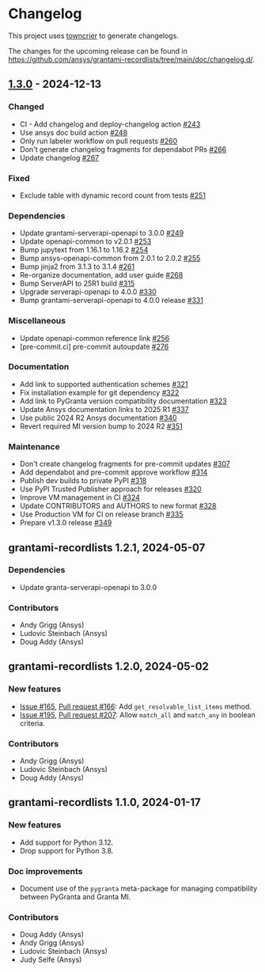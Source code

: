 # Changelog

This project uses [towncrier](https://towncrier.readthedocs.io/) to generate changelogs.

The changes for the upcoming release can be found in
<https://github.com/ansys/grantami-recordlists/tree/main/doc/changelog.d/>.


## [1.3.0](https://github.com/ansys/grantami-recordlists/releases/tag/v1.3.0) - 2024-12-13


### Changed

- CI - Add changelog and deploy-changelog action [#243](https://github.com/ansys/grantami-recordlists/pull/243)
- Use ansys doc build action [#248](https://github.com/ansys/grantami-recordlists/pull/248)
- Only run labeler workflow on pull requests [#260](https://github.com/ansys/grantami-recordlists/pull/260)
- Don't generate changelog fragments for dependabot PRs [#266](https://github.com/ansys/grantami-recordlists/pull/266)
- Update changelog [#267](https://github.com/ansys/grantami-recordlists/pull/267)


### Fixed

- Exclude table with dynamic record count from tests [#251](https://github.com/ansys/grantami-recordlists/pull/251)


### Dependencies

- Update grantami-serverapi-openapi to 3.0.0 [#249](https://github.com/ansys/grantami-recordlists/pull/249)
- Update openapi-common to v2.0.1 [#253](https://github.com/ansys/grantami-recordlists/pull/253)
- Bump jupytext from 1.16.1 to 1.16.2 [#254](https://github.com/ansys/grantami-recordlists/pull/254)
- Bump ansys-openapi-common from 2.0.1 to 2.0.2 [#255](https://github.com/ansys/grantami-recordlists/pull/255)
- Bump jinja2 from 3.1.3 to 3.1.4 [#261](https://github.com/ansys/grantami-recordlists/pull/261)
- Re-organize documentation, add user guide [#268](https://github.com/ansys/grantami-recordlists/pull/268)
- Bump ServerAPI to 25R1 build [#315](https://github.com/ansys/grantami-recordlists/pull/315)
- Upgrade serverapi-openapi to 4.0.0 [#330](https://github.com/ansys/grantami-recordlists/pull/330)
- Bump grantami-serverapi-openapi to 4.0.0 release [#331](https://github.com/ansys/grantami-recordlists/pull/331)


### Miscellaneous

- Update openapi-common reference link [#256](https://github.com/ansys/grantami-recordlists/pull/256)
- [pre-commit.ci] pre-commit autoupdate [#276](https://github.com/ansys/grantami-recordlists/pull/276)


### Documentation

- Add link to supported authentication schemes [#321](https://github.com/ansys/grantami-recordlists/pull/321)
- Fix installation example for git dependency [#322](https://github.com/ansys/grantami-recordlists/pull/322)
- Add link to PyGranta version compatibility documentation [#323](https://github.com/ansys/grantami-recordlists/pull/323)
- Update Ansys documentation links to 2025 R1 [#337](https://github.com/ansys/grantami-recordlists/pull/337)
- Use public 2024 R2 Ansys documentation [#340](https://github.com/ansys/grantami-recordlists/pull/340)
- Revert required MI version bump to 2024 R2 [#351](https://github.com/ansys/grantami-recordlists/pull/351)


### Maintenance

- Don't create changelog fragments for pre-commit updates [#307](https://github.com/ansys/grantami-recordlists/pull/307)
- Add dependabot and pre-commit approve workflow [#314](https://github.com/ansys/grantami-recordlists/pull/314)
- Publish dev builds to private PyPI [#318](https://github.com/ansys/grantami-recordlists/pull/318)
- Use PyPI Trusted Publisher approach for releases [#320](https://github.com/ansys/grantami-recordlists/pull/320)
- Improve VM management in CI [#324](https://github.com/ansys/grantami-recordlists/pull/324)
- Update CONTRIBUTORS and AUTHORS to new format [#328](https://github.com/ansys/grantami-recordlists/pull/328)
- Use Production VM for CI on release branch [#335](https://github.com/ansys/grantami-recordlists/pull/335)
- Prepare v1.3.0 release [#349](https://github.com/ansys/grantami-recordlists/pull/349)

## grantami-recordlists 1.2.1, 2024-05-07

### Dependencies

* Update granta-serverapi-openapi to 3.0.0

### Contributors

* Andy Grigg (Ansys)
* Ludovic Steinbach (Ansys)
* Doug Addy (Ansys)


## grantami-recordlists 1.2.0, 2024-05-02

### New features

* [Issue #165](https://github.com/ansys/grantami-recordlists/issues/165),
  [Pull request #166](https://github.com/ansys/grantami-recordlists/pull/166): Add `get_resolvable_list_items` method.
* [Issue #195](https://github.com/ansys/grantami-recordlists/issues/195),
  [Pull request #207](https://github.com/ansys/grantami-recordlists/pull/207): Allow `match_all` and `match_any` in boolean criteria.

### Contributors

* Andy Grigg (Ansys)
* Ludovic Steinbach (Ansys)
* Doug Addy (Ansys)

## grantami-recordlists 1.1.0, 2024-01-17

### New features

* Add support for Python 3.12.
* Drop support for Python 3.8.

### Doc improvements

* Document use of the `pygranta` meta-package for managing compatibility between PyGranta and
  Granta MI.

### Contributors

* Doug Addy (Ansys)
* Andy Grigg (Ansys)
* Ludovic Steinbach (Ansys)
* Judy Selfe (Ansys)

